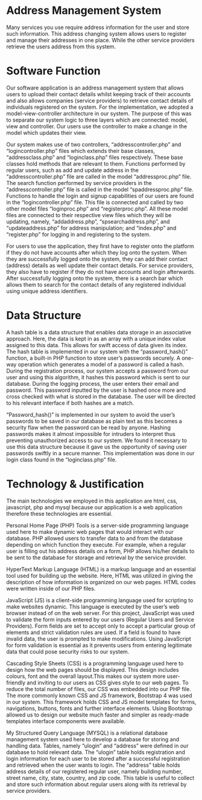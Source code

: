 # Address Management System

 Many services you use require address information for the user and store such information. This address changing system allows users to register and manage their addresses in one place. While the other service providers retrieve the users address from this system. 


# Software Function

Our software application is an address management system that allows users to upload their contact details  whilst keeping track of their accounts and also allows companies (service providers) to retrieve contact details of individuals registered on the system. For the implementation, we adopted a  model-view-controller architecture in our system. The purpose of this was to separate our system logic to three layers which are connected: model, view and controller. Our users use the controller to make a change in the model which updates their view.

Our system makes use of two controllers, “addresscontroller.php” and “logincontroller.php” files which extends their base classes, “addressclass.php”  and “loginclass.php” files respectively. These base classes hold methods that are relevant to them. Functions performed by regular users, such as add and update address in the “addresscontroller.php” file are called in the model “addressproc.php” file. The search function performed by service providers in the “addresscontroller.php” file is called in the model “spaddressproc.php” file. Functions to handle the login and signup capabilities of our users are found in the “logincontroller.php” file. This file is connected and called by two other model files “loginproc.php” and “registerproc.php”. All these model files are connected to their respective view files which they will be updating, namely, “addaddress.php”, “spsearchaddress.php”, and “updateaddress.php” for address manipulation; and “index.php” and “register.php” for logging in and registering to the system.

For users to use the application, they first have to register onto the platform if they do not have accounts after which they log onto the system. When they are successfully logged onto the system, they can add their contact (address) details as well update their contact details. For service providers, they also have to register if they do not have accounts and login afterwards. After successfully logging onto the system, there is a search bar which allows them to search for the contact details of any registered individual using unique address identifiers.


# Data Structure

A hash table is a data structure that enables data storage in an associative approach. Here, the data is kept in as an array with a unique index value assigned to this data. This allows for swift access of data given its index.
The hash table is implemented in our system with the “password_hash()” function, a built-in PHP function to store user’s passwords securely. A one-way operation which generates a model of a password is called a hash. During the registration process, our system accepts a password from our user and using this algorithm, it hashes this password which is sent to our database. During the logging process, the user enters their email and password. This password inputted by the user is hashed once more and cross checked with what is stored in the database. The user will be directed to his relevant interface if both hashes are a match. 

“Password_hash()” is implemented in our system to avoid the user’s passwords to be saved in our database as plain text as this becomes a security flaw when the password can be read by anyone. Hashing passwords makes it almost impossible for intruders to interpret thus preventing unauthorized access to our system. We found it necessary to use this data structure because it gave us the opportunity of saving user passwords swiftly in a secure manner. This implementation was done in our login class found in the “loginclass.php” file.


# Technology & Justification

The main technologies we employed in this application are html, css, javascript, php and mysql because our application is a web application therefore these technologies are essential.

Personal Home Page (PHP) Tools is a server-side programming language used here to make dynamic web pages that would interact with our database. PHP allowed users to transfer data to and from the database depending on which function they execute. For example, when a regular user is filling out his address details on a form, PHP allows his/her details to be sent to the database for storage and retrieval by the service provider. 

HyperText Markup Language (HTML) is a markup language and an essential tool used for building up the website. Here, HTML was utilized in giving the description of how information is organized on our web pages. HTML codes were written inside of our PHP files.

JavaScript (JS) is a client-side programming language used for scripting to make websites dynamic. This language is executed by the user’s web browser instead of on the web server. For this project, JavaScript was used to validate the form inputs entered by our users (Regular Users and Service Providers). Form fields are set to accept only to accept a particular group of elements and strict validation rules are used. If a field is found to have invalid data, the user is prompted to make modifications. Using JavaScript for form validation is essential as it prevents users from entering legitimate data that could pose security risks to our system.

Cascading Style Sheets (CSS) is a programming language used here to design how the web pages should be displayed. This design includes colours, font and the overall layout.This makes our system more user-friendly and inviting to our users as CSS gives style to our web pages. To reduce the total number of files, our CSS was embedded into our PHP file.
The more commonly known CSS and JS framework, Bootstrap 4 was used in our system. This framework holds CSS and JS model templates for forms, navigations, buttons, fonts and further interface elements. Using Bootstrap allowed us to design our website much faster and simpler as ready-made templates interface components were available.

My Structured Query Language (MYSQL) is a relational database management system used here to develop a database for storing and handling data. Tables, namely “ulogin” and “address”  were defined in our database to hold relevant data. The “ulogin” table holds registration and login information for each user to be stored after a successful registration and retrieved when the user wants to login. The “address” table holds address details of our registered regular user, namely building number, street name, city, state, country, and zip code. This table is useful to collect and store such information about regular users along with its retrieval by service providers.
